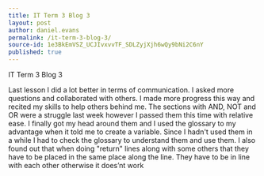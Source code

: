 ```yaml
---
title: IT Term 3 Blog 3
layout: post
author: daniel.evans
permalink: /it-term-3-blog-3/
source-id: 1e3BkEmVSZ_UCJIvxvvTF_SDLZyjXjh6wQy9bNi2C6nY
published: true
---
```

IT Term 3 Blog 3

Last lesson I did a lot better in terms of communication. I asked more questions and collaborated with others. I made more progress this way and recited my skills to help others behind me. The sections with AND, NOT and OR were a struggle last week however I passed them this time with relative ease. I finally got my head around them and I used the glossary to my advantage when it told me to create a variable. Since I hadn't used them in a while I had to check the glossary to understand them and use them. I also found out that when doing "return" lines along with some others that they have to be placed in the same place along the line. They have to be in line with each other otherwise it does’nt work

